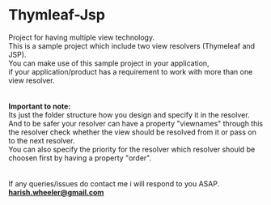 # Thymleaf-Jsp
Project for having multiple view technology.<br/>
This is a sample project which include two view resolvers (Thymeleaf and JSP).<br/>
You can make use of this sample project in your application, <br/>
if your application/product has a requirement to work with more than one view resolver.<br/><br/><br/>
<b>Important to note:</b><br/>
Its just the folder structure how you design and specify it in the resolver.<br/>
And to be safer your resolver can have a property "viewnames" through this<br/>
the resolver check whether the view should be resolved from it or pass on to the next resolver.<br/>
You can also specify the priority for the resolver which resolver should be choosen first by having a property "order".<br/>
<br/><br/>
If any queries/issues do contact me i will respond to you ASAP. <b>harish.wheeler@gmail.com</b>

